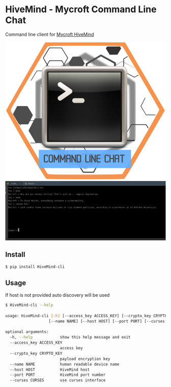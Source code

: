 # HiveMind - Mycroft Command Line Chat

Command line client for [Mycroft HiveMind](https://github.com/JarbasSkills/skill-hivemind)

![](./cli_terminal.png)
![](./remote_cli.png)

## Install

```bash
$ pip install HiveMind-cli
```
## Usage

If host is not provided auto discovery will be used

```bash
$ HiveMind-cli --help

usage: HiveMind-cli [-h] [--access_key ACCESS_KEY] [--crypto_key CRYPTO_KEY]
                   [--name NAME] [--host HOST] [--port PORT] [--curses CURSES]

optional arguments:
  -h, --help            show this help message and exit
  --access_key ACCESS_KEY
                        access key
  --crypto_key CRYPTO_KEY
                        payload encryption key
  --name NAME           human readable device name
  --host HOST           HiveMind host
  --port PORT           HiveMind port number
  --curses CURSES       use curses interface
```

